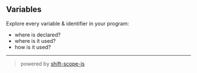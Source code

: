 ## Variables

Explore every variable & identifier in your program:

- where is declared?
- where is it used?
- how is it used?

---

> powered by [shift-scope-js](https://github.com/shapesecurity/shift-scope-js)
